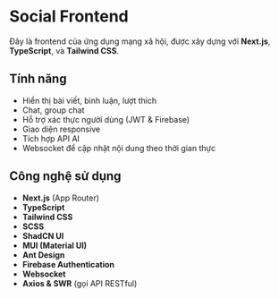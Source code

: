 # Social Frontend

Đây là frontend của ứng dụng mạng xã hội, được xây dựng với **Next.js**, **TypeScript**, và **Tailwind CSS**.

## Tính năng

- Hiển thị bài viết, bình luận, lượt thích
- Chat, group chat
- Hỗ trợ xác thực người dùng (JWT & Firebase)
- Giao diện responsive
- Tích hợp API AI
- Websocket để cập nhật nội dung theo thời gian thực

## Công nghệ sử dụng

- **Next.js** (App Router)
- **TypeScript**
- **Tailwind CSS**
- **SCSS**
- **ShadCN UI**
- **MUI (Material UI)**
- **Ant Design**
- **Firebase Authentication**
- **Websocket**
- **Axios & SWR** (gọi API RESTful)



